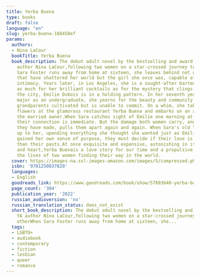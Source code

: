 ```yaml
---
title: Yerba Buena
type: books
draft: false
language: "en"
slug: yerba-buena-188458ef
params:
  authors:
  - Nina LaCour
  bookTitle: Yerba Buena
  book_description: The debut adult novel by the bestselling and award-winning YA
    author Nina LaCour,following two women on a star-crossed journey toward each otherWhen
    Sara Foster runs away from home at sixteen, she leaves behind not only the losses
    that have shattered her world but the girl she once was, capable of trust and
    intimacy. Years later, in Los Angeles, she is a sought-after bartender, renowned
    as much for her brilliant cocktails as for the mystery that clings to her. Across
    the city, Emilie Dubois is in a holding pattern. In her seventh year and fifth
    major as an undergraduate, she yearns for the beauty and community her Creole
    grandparents cultivated but is unable to commit. On a whim, she takes a job arranging
    flowers at the glamorous restaurant Yerba Buena and embarks on an affair with
    the married owner.When Sara catches sight of Emilie one morning at Yerba Buena,
    their connection is immediate. But the damage both women carry, and the choices
    they have made, pulls them apart again and again. When Sara's old life catches
    up to her, upending everything she thought she wanted just as Emilie has finally
    gained her own sense of purpose, they must decide if their love is more powerful
    than their pasts.At once exquisite and expansive, astonishing in its humanity
    and heart,Yerba Buenais a love story for our time and a propulsive journey through
    the lives of two women finding their way in the world.
  cover: https://images-na.ssl-images-amazon.com/images/S/compressed.photo.goodreads.com/books/1621454145i/57693648.jpg
  isbn: '9781250837820'
  languages:
  - English
  goodreads_link: https://www.goodreads.com/book/show/57693648-yerba-buena
  page_count: '304'
  publication_year: '2022'
  russian_audioversion: 'no'
  russian_translation_status: does_not_exist
  short_book_description: The debut adult novel by the bestselling and award-winning
    YA author Nina LaCour,following two women on a star-crossed journey toward each
    otherWhen Sara Foster runs away from home at sixteen, she...
  tags:
  - LGBTQ+
  - audiobook
  - contemporary
  - fiction
  - lesbian
  - queer
  - romance
---
```


